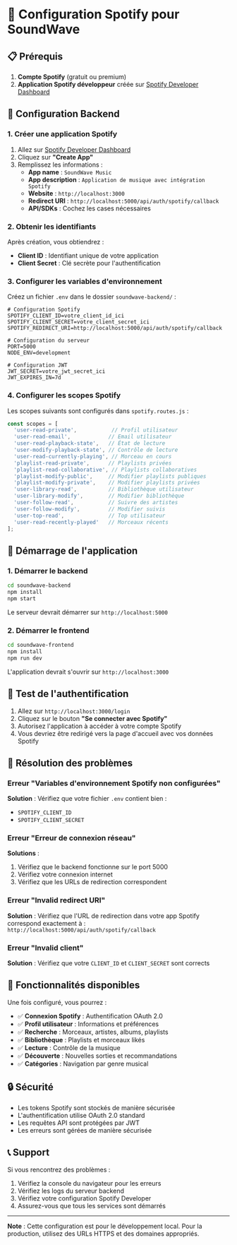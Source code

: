 # 🎵 Configuration Spotify pour SoundWave

## 📋 Prérequis

1. **Compte Spotify** (gratuit ou premium)
2. **Application Spotify développeur** créée sur [Spotify Developer Dashboard](https://developer.spotify.com/dashboard)

## 🔧 Configuration Backend

### 1. Créer une application Spotify

1. Allez sur [Spotify Developer Dashboard](https://developer.spotify.com/dashboard)
2. Cliquez sur **"Create App"**
3. Remplissez les informations :
   - **App name** : `SoundWave Music`
   - **App description** : `Application de musique avec intégration Spotify`
   - **Website** : `http://localhost:3000`
   - **Redirect URI** : `http://localhost:5000/api/auth/spotify/callback`
   - **API/SDKs** : Cochez les cases nécessaires

### 2. Obtenir les identifiants

Après création, vous obtiendrez :
- **Client ID** : Identifiant unique de votre application
- **Client Secret** : Clé secrète pour l'authentification

### 3. Configurer les variables d'environnement

Créez un fichier `.env` dans le dossier `soundwave-backend/` :

```env
# Configuration Spotify
SPOTIFY_CLIENT_ID=votre_client_id_ici
SPOTIFY_CLIENT_SECRET=votre_client_secret_ici
SPOTIFY_REDIRECT_URI=http://localhost:5000/api/auth/spotify/callback

# Configuration du serveur
PORT=5000
NODE_ENV=development

# Configuration JWT
JWT_SECRET=votre_jwt_secret_ici
JWT_EXPIRES_IN=7d
```

### 4. Configurer les scopes Spotify

Les scopes suivants sont configurés dans `spotify.routes.js` :

```javascript
const scopes = [
  'user-read-private',           // Profil utilisateur
  'user-read-email',            // Email utilisateur
  'user-read-playback-state',   // État de lecture
  'user-modify-playback-state', // Contrôle de lecture
  'user-read-currently-playing', // Morceau en cours
  'playlist-read-private',      // Playlists privées
  'playlist-read-collaborative', // Playlists collaboratives
  'playlist-modify-public',     // Modifier playlists publiques
  'playlist-modify-private',    // Modifier playlists privées
  'user-library-read',          // Bibliothèque utilisateur
  'user-library-modify',        // Modifier bibliothèque
  'user-follow-read',           // Suivre des artistes
  'user-follow-modify',         // Modifier suivis
  'user-top-read',              // Top utilisateur
  'user-read-recently-played'   // Morceaux récents
];
```

## 🚀 Démarrage de l'application

### 1. Démarrer le backend

```bash
cd soundwave-backend
npm install
npm start
```

Le serveur devrait démarrer sur `http://localhost:5000`

### 2. Démarrer le frontend

```bash
cd soundwave-frontend
npm install
npm run dev
```

L'application devrait s'ouvrir sur `http://localhost:3000`

## 🔐 Test de l'authentification

1. Allez sur `http://localhost:3000/login`
2. Cliquez sur le bouton **"Se connecter avec Spotify"**
3. Autorisez l'application à accéder à votre compte Spotify
4. Vous devriez être redirigé vers la page d'accueil avec vos données Spotify

## 🐛 Résolution des problèmes

### Erreur "Variables d'environnement Spotify non configurées"

**Solution** : Vérifiez que votre fichier `.env` contient bien :
- `SPOTIFY_CLIENT_ID`
- `SPOTIFY_CLIENT_SECRET`

### Erreur "Erreur de connexion réseau"

**Solutions** :
1. Vérifiez que le backend fonctionne sur le port 5000
2. Vérifiez votre connexion internet
3. Vérifiez que les URLs de redirection correspondent

### Erreur "Invalid redirect URI"

**Solution** : Vérifiez que l'URL de redirection dans votre app Spotify correspond exactement à :
`http://localhost:5000/api/auth/spotify/callback`

### Erreur "Invalid client"

**Solution** : Vérifiez que votre `CLIENT_ID` et `CLIENT_SECRET` sont corrects

## 📱 Fonctionnalités disponibles

Une fois configuré, vous pourrez :

- ✅ **Connexion Spotify** : Authentification OAuth 2.0
- ✅ **Profil utilisateur** : Informations et préférences
- ✅ **Recherche** : Morceaux, artistes, albums, playlists
- ✅ **Bibliothèque** : Playlists et morceaux likés
- ✅ **Lecture** : Contrôle de la musique
- ✅ **Découverte** : Nouvelles sorties et recommandations
- ✅ **Catégories** : Navigation par genre musical

## 🔒 Sécurité

- Les tokens Spotify sont stockés de manière sécurisée
- L'authentification utilise OAuth 2.0 standard
- Les requêtes API sont protégées par JWT
- Les erreurs sont gérées de manière sécurisée

## 📞 Support

Si vous rencontrez des problèmes :

1. Vérifiez la console du navigateur pour les erreurs
2. Vérifiez les logs du serveur backend
3. Vérifiez votre configuration Spotify Developer
4. Assurez-vous que tous les services sont démarrés

---

**Note** : Cette configuration est pour le développement local. Pour la production, utilisez des URLs HTTPS et des domaines appropriés.
